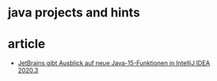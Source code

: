 # java projects and hints

# article
* [JetBrains gibt Ausblick auf neue Java-15-Funktionen in IntelliJ IDEA 2020.3](https://heise.de/-4909823)
